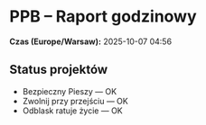 # PPB – Raport godzinowy
**Czas (Europe/Warsaw):** 2025-10-07 04:56

## Status projektów
- Bezpieczny Pieszy — OK
- Zwolnij przy przejściu — OK
- Odblask ratuje życie — OK

